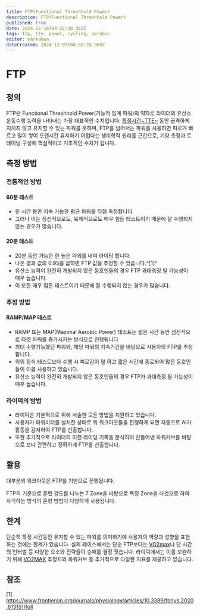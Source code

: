 ```yaml
---
title: FTP(Functional Threshhold Power)
description: FTP(Functional Threshhold Power)
published: true
date: 2024-12-16T04:22:38.382Z
tags: ftp, tte, power, cycling, aerobic
editor: markdown
dateCreated: 2024-12-09T04:58:20.969Z
---
```


# FTP
## 정의
FTP란 Functional Threshhold Power(기능적 임계 파워)의 약자로 라이더의 유산소 운동수행 능력을 나타내는 가장 대표적인 수치입니다.
[특정시간~TTE~](/ko/aerobic/cycling/term/TTE) 동안 급격하게 지치지 않고 유지할 수 있는 파워를 뜻하며, FTP를 넘어서는 파워를 사용하면 피로가 빠르고 많이 쌓여 오랜시간 유지하기 어렵다는 생리학적 원리를 근간으로, 기량 측정과 트레이닝 구성에 핵심적이고 기초적인 수치가 됩니다.
## 측정 방법

### 전통적인 방법

#### 60분 테스트
- 한 시간 동안 지속 가능한 평균 파워를 직접 측정합니다.
- 그러나 이는 정신적으로도, 육체적으로도 매우 힘든 테스트이기 때문에 잘 수행되지 않는 경우가 많습니다.
  	
#### 20분 테스트 
- 20분 동안 가능한 한 높은 파워를 내며 라이딩 합니다.
- 나온 결과 값의 0.95를 곱하면 FTP 값을 추정할 수 있습니다.^[1]^
- 유산소 능력이 완전히 개발되지 않은 동호인들의 경우 FTP 과대측정 될 가능성이 매우 높습니다.
- 이 또한 매우 힘든 테스트이기 때문에 잘 수행되지 않는 경우가 많습니다.

### 추정 방법

#### RAMP/MAP 테스트 
- RAMP 또는 MAP(Maximal Aerobic Power) 테스트는 짧은 시간 동안 점진적으로 타겟 파워를 증가시키는 방식으로 진행됩니다
- 최대 수행가능했던 파워와, 해당 파워의 지속기간을 바탕으로 사용자의 FTP를 추정합니다.
- 위의 정식 테스트보다 수행 시 피로감이 덜 하고 짧은 시간에 종료되어 많은 동호인들이 이를 사용하고 있습니다.
- 유산소 능력이 완전히 개발되지 않은 동호인들의 경우 FTP가 과대측정 될 가능성이 매우 높습니다.
### 라이덕의 방법
- 라이덕은 기본적으로 위에 서술한 모든 방법을 지원하고 있습니다.
- 사용자가 파워미터를 설치한 상태로 위 워크아웃들을 진행하게 되면 자동으로 AI가 활동을 감지하여 FTP를 산출합니다.
- 또한 추가적으로 라이더의 이전 라이딩 기록을 분석하여 만들어낸 파워커브를 바탕으로 보다 간편하고 정확하게 FTP를 산출합니다.



## 활용

대부분의 워크아웃은 FTP를 기반으로 진행됩니다.

FTP의 기준으로 훈련 강도를 나누는 7 Zone을 바탕으로 특정 Zone을 타겟으로 하여 자극하는 방식의 훈련 방법이 다양하게 사용됩니다.

## 한계

단순히 특정 시간동안 유지할 수 있는 파워를 의미하기에 사용자의 역량과 성향을 표현하는 것에는 한계가 있습니다.
실제 레이스에서는 단순 FTP보다는 [VO2max](/ko/aerobic/term/VO2max)나 단 시간의 인터벌 등 다양한 요소와 전략들이 승패를 결정 짓습니다.
라이덕에서는 이를 보완하기 위해 [VO2MAX](/ko/aerobic/term/VO2max) 추정치와 파워커브 등 추가적으로 다양한 지표를 제공하고 있습니다.

## 참조
[1] https://www.frontiersin.org/journals/physiology/articles/10.3389/fphys.2020.613151/full
